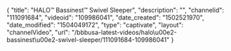 {
    "title": "HALO&trade; Bassinest&trade; Swivel Sleeper",
    "description": "",
    "channelid": "111091684",
    "videoid": "109986041",
    "date_created": "1502521970",
    "date_modified": "1504049172",
    "type": "captivate",
    "layout": "channelVideo",
    "url": "\/bbbusa-latest-videos\/halo\u00e2-bassinest\u00e2-swivel-sleeper\/111091684-109986041"
}